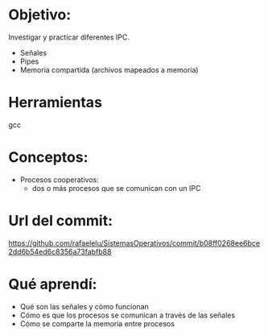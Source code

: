 # Objetivo:
Investigar y practicar diferentes IPC.
+ Señales
+ Pipes
+ Memoria compartida (archivos mapeados a memoria)

# Herramientas
gcc

# Conceptos:

+ Procesos cooperativos:
  + dos o más procesos que se comunican con un IPC
  
# Url del commit:
https://github.com/rafaelelu/SistemasOperativos/commit/b08ff0268ee6bce2dd6b54ed6c8356a73fabfb88

# Qué aprendí:
+ Qué son las señales y cómo funcionan
+ Cómo es que los procesos se comunican a través de las señales
+ Cómo se comparte la memoria entre procesos
